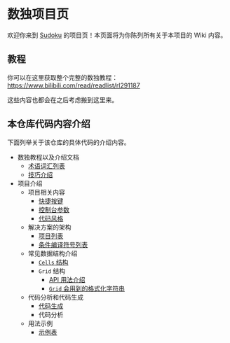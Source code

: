 # 数独项目页

欢迎你来到 [Sudoku](https://github.com/SunnieShine/Sudoku) 的项目页！本页面将为你陈列所有关于本项目的 Wiki 内容。

## 教程

你可以在这里获取整个完整的数独教程：https://www.bilibili.com/read/readlist/rl291187

这些内容也都会在之后考虑搬到这里来。

## 本仓库代码内容介绍

下面列举关于该仓库的具体代码的介绍内容。

* 数独教程以及介绍文档
  * [术语词汇列表](terms)
  * [技巧介绍](techniques)
* 项目介绍
  * 项目相关内容
    * [快捷按键](hotkeys)
    * [控制台参数](command-line)
    * [代码风格](code-style)
  * 解决方案的架构
    * [项目列表](projects)
    * [条件编译符号列表](compilation-symbols)
  * 常见数据结构介绍
    * [`Cells` 结构](data-structures/cells)
    * `Grid` 结构
      * [API 用法介绍](data-structures/grid)
      * [`Grid` 会用到的格式化字符串](data-structures/grid-text-format)
  * 代码分析和代码生成
    * [代码生成](code-gen)
    * 代码分析
  * 用法示例
    * [示例表](usages)
